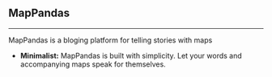 ## MapPandas
----
MapPandas is a bloging platform for telling stories with maps
- **Minimalist:** MapPandas is built with simplicity.  Let your words and accompanying maps speak for themselves.

